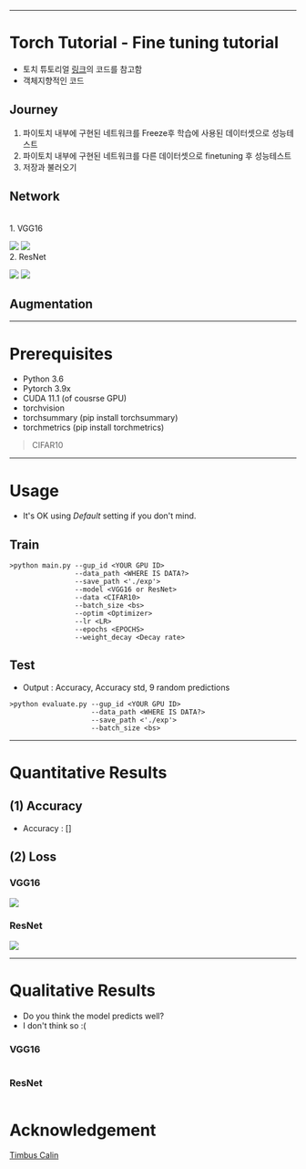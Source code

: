 ***
# Torch Tutorial - Fine tuning tutorial
- 토치 튜토리얼 [링크](https://tutorials.pytorch.kr/intermediate/torchvision_tutorial.html)의 코드를 참고함
- 객체지향적인 코드

## Journey
1. 파이토치 내부에 구현된 네트워크를 Freeze후 학습에 사용된 데이터셋으로 성능테스트
2. 파이토치 내부에 구현된 네트워크를 다른 데이터셋으로 finetuning 후 성능테스트
3. 저장과 불러오기

## Network
</br>
1. VGG16

![](https://github.com/HongSungRae/Pytorch_tutorial/blob/main/2.finetuning/exp/vggnet.png?raw=true)
![](https://github.com/HongSungRae/Pytorch_tutorial/blob/main/2.finetuning/exp/vggnet2.png?raw=true)
</br>
2. ResNet

![](https://github.com/HongSungRae/Pytorch_tutorial/blob/main/2.finetuning/exp/resnet.png?raw=true)
![](https://github.com/HongSungRae/Pytorch_tutorial/blob/main/2.finetuning/exp/resnet2.png?raw=true)

## Augmentation

*** 
# Prerequisites
- Python 3.6
- Pytorch 3.9x
- CUDA 11.1 (of cousrse GPU)
- torchvision
- torchsummary (pip install torchsummary)
- torchmetrics (pip install torchmetrics)
> CIFAR10

***
# Usage
- It's OK using _Default_ setting if you don't mind.
## Train
```
>python main.py --gup_id <YOUR GPU ID> 
                --data_path <WHERE IS DATA?> 
                --save_path <'./exp'>
                --model <VGG16 or ResNet>
                --data <CIFAR10> 
                --batch_size <bs> 
                --optim <Optimizer> 
                --lr <LR> 
                --epochs <EPOCHS> 
                --weight_decay <Decay rate>
```

## Test
- Output : Accuracy, Accuracy std, 9 random predictions
```
>python evaluate.py --gup_id <YOUR GPU ID> 
                    --data_path <WHERE IS DATA?> 
                    --save_path <'./exp'> 
                    --batch_size <bs>
```

***
# Quantitative Results
## (1) Accuracy
- Accuracy : []

## (2) Loss
### VGG16
![](https://github.com/HongSungRae/Pytorch_tutorial/blob/main/2.finetuning/exp/loss_curve_VGG16.png?raw=true)

### ResNet
![](https://github.com/HongSungRae/Pytorch_tutorial/blob/main/2.finetuning/exp/loss_curve.png?raw=true)
***

# Qualitative Results
- Do you think the model predicts well?
- I don't think so :(
### VGG16
![]()

### ResNet
![]()


# Acknowledgement
[Timbus Calin](https://stackoverflow.com/questions/54058256/runtimeerror-errors-in-loading-state-dict-for-resnet)